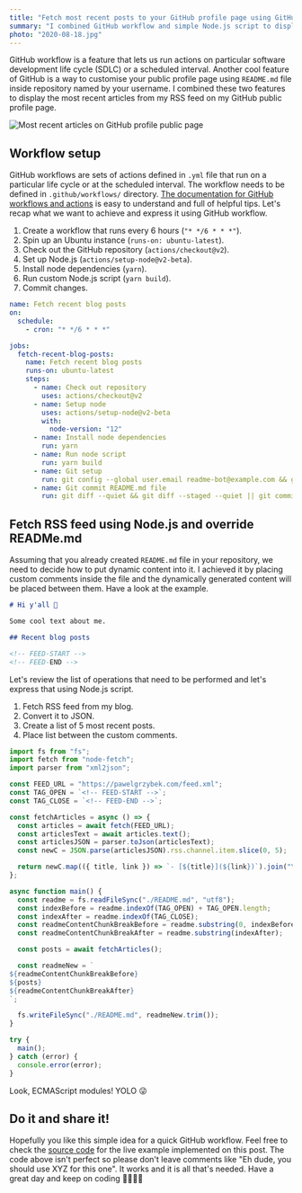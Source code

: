 ```yaml
---
title: "Fetch most recent posts to your GitHub profile page using GitHub workflow and Node.js"
summary: "I combined GitHub workflow and simple Node.js script to display the most recent articles from my RSS feed on my GitHub public profile page. Let's have a look at how it's done."
photo: "2020-08-18.jpg"
---
```


GitHub workflow is a feature that lets us run actions on particular software development life cycle (SDLC) or a scheduled interval. Another cool feature of GitHub is a way to customise your public profile page using `README.md` file inside repository named by your username. I combined these two features to display the most recent articles from my RSS feed on my GitHub public profile page.

![Most recent articles on GitHub profile public page](/photos/2020-08-18-1.jpg)

## Workflow setup

GitHub workflows are sets of actions defined in `.yml` file that run on a particular life cycle or at the scheduled interval. The workflow needs to be defined in `.github/workflows/` directory. [The documentation for GitHub workflows and actions](https://docs.github.com/en/actions) is easy to understand and full of helpful tips. Let's recap what we want to achieve and express it using GitHub workflow.

1. Create a workflow that runs every 6 hours (`"* */6 * * *"`).
2. Spin up an Ubuntu instance (`runs-on: ubuntu-latest`).
3. Check out the GitHub repository (`actions/checkout@v2`).
4. Set up Node.js (`actions/setup-node@v2-beta`).
5. Install node dependencies (`yarn`).
6. Run custom Node.js script (`yarn build`).
7. Commit changes.

```yml
name: Fetch recent blog posts
on:
  schedule:
    - cron: "* */6 * * *"

jobs:
  fetch-recent-blog-posts:
    name: Fetch recent blog posts
    runs-on: ubuntu-latest
    steps:
      - name: Check out repository
        uses: actions/checkout@v2
      - name: Setup node
        uses: actions/setup-node@v2-beta
        with:
          node-version: "12"
      - name: Install node dependencies
        run: yarn
      - name: Run node script
        run: yarn build
      - name: Git setup
        run: git config --global user.email readme-bot@example.com && git config --global user.name readme-bot
      - name: Git commit README.md file
        run: git diff --quiet && git diff --staged --quiet || git commit -am '[BOT] Update readme' && git push
```

## Fetch RSS feed using Node.js and override READMe.md

Assuming that you already created `README.md` file in your repository, we need to decide how to put dynamic content into it. I achieved it by placing custom comments inside the file and the dynamically generated content will be placed between them. Have a look at the example.

```md
# Hi y'all 👋

Some cool text about me.

## Recent blog posts

<!-- FEED-START -->
<!-- FEED-END -->
```

Let's review the list of operations that need to be performed and let's express that using Node.js script.

1. Fetch RSS feed from my blog.
2. Convert it to JSON.
3. Create a list of 5 most recent posts.
4. Place list between the custom comments.

```js
import fs from "fs";
import fetch from "node-fetch";
import parser from "xml2json";

const FEED_URL = "https://pawelgrzybek.com/feed.xml";
const TAG_OPEN = `<!-- FEED-START -->`;
const TAG_CLOSE = `<!-- FEED-END -->`;

const fetchArticles = async () => {
  const articles = await fetch(FEED_URL);
  const articlesText = await articles.text();
  const articlesJSON = parser.toJson(articlesText);
  const newC = JSON.parse(articlesJSON).rss.channel.item.slice(0, 5);

  return newC.map(({ title, link }) => `- [${title}](${link})`).join("\n");
};

async function main() {
  const readme = fs.readFileSync("./README.md", "utf8");
  const indexBefore = readme.indexOf(TAG_OPEN) + TAG_OPEN.length;
  const indexAfter = readme.indexOf(TAG_CLOSE);
  const readmeContentChunkBreakBefore = readme.substring(0, indexBefore);
  const readmeContentChunkBreakAfter = readme.substring(indexAfter);

  const posts = await fetchArticles();

  const readmeNew = `
${readmeContentChunkBreakBefore}
${posts}
${readmeContentChunkBreakAfter}
`;

  fs.writeFileSync("./README.md", readmeNew.trim());
}

try {
  main();
} catch (error) {
  console.error(error);
}
```

Look, ECMAScript modules! YOLO 😜

## Do it and share it!

Hopefully you like this simple idea for a quick GitHub workflow. Feel free to check the [source code](https://github.com/pawelgrzybek/pawelgrzybek/) for the live example implemented on this post. The code above isn't perfect so please don't leave comments like "Eh dude, you should use XYZ for this one". It works and it is all that's needed. Have a great day and keep on coding 👩‍💻👨‍💻
